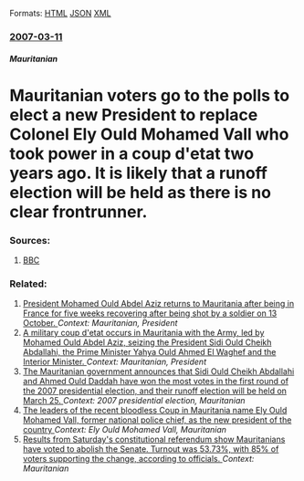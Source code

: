 
Formats: [HTML](/news/2007/03/11/mauritanian-voters-go-to-the-polls-to-elect-a-new-president-to-replace-colonel-ely-ould-mohamed-vall-who-took-power-in-a-coup-d-a-c-tat-two-y.html)  [JSON](/news/2007/03/11/mauritanian-voters-go-to-the-polls-to-elect-a-new-president-to-replace-colonel-ely-ould-mohamed-vall-who-took-power-in-a-coup-d-a-c-tat-two-y.json)  [XML](/news/2007/03/11/mauritanian-voters-go-to-the-polls-to-elect-a-new-president-to-replace-colonel-ely-ould-mohamed-vall-who-took-power-in-a-coup-d-a-c-tat-two-y.xml)  

### [2007-03-11](/news/2007/03/11/index.md)

##### Mauritanian
#  Mauritanian voters go to the polls to elect a new President to replace Colonel Ely Ould Mohamed Vall who took power in a coup d'etat two years ago. It is likely that a runoff election will be held as there is no clear frontrunner. 




### Sources:

1. [BBC](http://news.bbc.co.uk/2/hi/africa/6438667.stm)

### Related:

1. [President Mohamed Ould Abdel Aziz returns to Mauritania after being in France for five weeks recovering after being shot by a soldier on 13 October. ](/news/2012/11/25/president-mohamed-ould-abdel-aziz-returns-to-mauritania-after-being-in-france-for-five-weeks-recovering-after-being-shot-by-a-soldier-on-13.md) _Context: Mauritanian, President_
2. [ A military coup d'etat occurs in Mauritania with the Army, led by Mohamed Ould Abdel Aziz, seizing the President Sidi Ould Cheikh Abdallahi, the Prime Minister Yahya Ould Ahmed El Waghef and the Interior Minister. ](/news/2008/08/6/a-military-coup-d-a-c-tat-occurs-in-mauritania-with-the-army-led-by-mohamed-ould-abdel-aziz-seizing-the-president-sidi-ould-cheikh-abdallah.md) _Context: Mauritanian, President_
3. [ The Mauritanian government announces that Sidi Ould Cheikh Abdallahi and Ahmed Ould Daddah have won the most votes in the first round of the 2007 presidential election, and their runoff election will be held on March 25. ](/news/2007/03/13/the-mauritanian-government-announces-that-sidi-ould-cheikh-abdallahi-and-ahmed-ould-daddah-have-won-the-most-votes-in-the-first-round-of-th.md) _Context: 2007 presidential election, Mauritanian_
4. [ The leaders of the recent bloodless Coup in Mauritania name Ely Ould Mohamed Vall, former national police chief, as the new president of the country ](/news/2005/08/4/the-leaders-of-the-recent-bloodless-coup-in-mauritania-name-ely-ould-mohamed-vall-former-national-police-chief-as-the-new-president-of-th.md) _Context: Ely Ould Mohamed Vall, Mauritanian_
5. [Results from Saturday's constitutional referendum show Mauritanians have voted to abolish the Senate. Turnout was 53.73%, with 85% of voters supporting the change, according to officials. ](/news/2017/08/7/results-from-saturday-s-constitutional-referendum-show-mauritanians-have-voted-to-abolish-the-senate-turnout-was-53-73-with-85-of-voters.md) _Context: Mauritanian_
